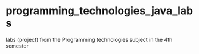 # programming_technologies_java_labs
labs (project) from the Programming technologies subject in the 4th semester
